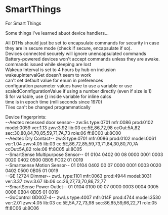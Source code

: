 # SmartThings
For Smart Things

Some things I've learned abuot device handlers...

All DTHs should just be set to encapsulate commands for security in case they are in secure mode (check if secure, encapsulate if so).<br/>
Devices connected securely will ignore unencapsulated commands<br/>
Battery-powered devices won't accept commands unless they are awake.<br/>
commands issued while sleeping are lost<br/>
Wakeup Interval is set to 4 hours by hub on inclusion<br/>
wakeupIntervalGet doesn't seem to work<br/>
can't set default value for enum in preferences<br/>
configuration parameter values have to use a variable or use scaledConnfigurationValue if using a number directly (even if size is 1)<br/>
$ for variable, use {} inside variable for inline calcs<br/>
time is in epoch time (milliseconds since 1970)<br/>
Tiles can't be changed programmatically<br/>


Device fingerprints:<br/>
--Aeotec recessed door sensor-- zw:Ss type:0701 mfr:0086 prod:0102 model:0059 ver:1.13 zwv:3.92 lib:03 cc:5E,86,72,98 ccOut:5A,82 sec:30,80,84,70,85,59,71,7A,73 role:06 ff:8C00 ui:8C00<br/>
--Aeotec Dry Contact-- zw:S type:0701 mfr:0086 prod:0102 model:0061 ver:1.04 zwv:4.05 lib:03 cc:5E,86,72,85,59,73,71,84,30,80,70,7A ccOut:5A,82 role:06 ff:8C05 ui:8C05<br/>
--SmartSense Multipurpose Sensor-- 01 0104 0402 00 08 0000 0001 0003 0020 0402 0500 0B05 FC02 01 0019<br/>
--Smartsense Motion Sensor--	01 0104 0402 00 07 0000 0001 0003 0020 0402 0500 0B05 01 0019<br/>
--GE 12724 Dimmer-- zw:L type:1101 mfr:0063 prod:4944 model:3031 ver:3.37 zwv:3.67 lib:06 cc:26,27,73,70,86,72,77<br/>
--SmartSense Power Outlet--	01 0104 0100 00 07 0000 0003 0004 0005 0006 0B04 0B05 01 0019<br/>
--GoControl GD00Z-4-- zw:Ls type:4007 mfr:014F prod:4744 model:3530 ver:2.01 zwv:4.05 lib:03 cc:5E,5A,72,73,98 sec:86,85,59,66,22,71 role:05 ff:8C06 ui:8C06<br/>
